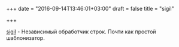 +++
date = "2016-09-14T13:46:01+03:00"
draft = false
title = "sigil"

+++

<p><a href="https://github.com/gliderlabs/sigil">sigil</a>&nbsp;- Независимый обработчик строк. Почти как простой шаблонизатор.</p>

